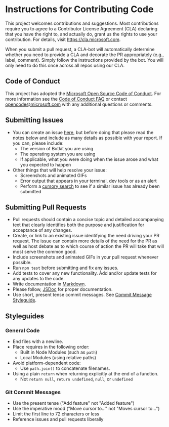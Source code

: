 # Instructions for Contributing Code

This project welcomes contributions and suggestions.  Most contributions require you to agree to a
Contributor License Agreement (CLA) declaring that you have the right to, and actually do, grant us
the rights to use your contribution. For details, visit https://cla.microsoft.com.

When you submit a pull request, a CLA-bot will automatically determine whether you need to provide
a CLA and decorate the PR appropriately (e.g., label, comment). Simply follow the instructions
provided by the bot. You will only need to do this once across all repos using our CLA.

## Code of Conduct

This project has adopted the [Microsoft Open Source Code of Conduct](https://opensource.microsoft.com/codeofconduct/). For more information see the [Code of Conduct FAQ](https://opensource.microsoft.com/codeofconduct/faq/) or contact [opencode@microsoft.com](mailto:opencode@microsoft.com) with any additional questions or comments.

## Submitting Issues

* You can create an issue [here](https://github.com/howdyai/botkit/issues/new),
but before doing that please read the notes below and include as many details as
possible with your report. If you can, please include:
  * The version of Botkit you are using
  * The operating system you are using
  * If applicable, what you were doing when the issue arose and what you
  expected to happen
* Other things that will help resolve your issue:
  * Screenshots and animated GIFs
  * Error output that appears in your terminal, dev tools or as an alert
  * Perform a [cursory search](https://github.com/howdyai/botkit/issues?utf8=✓&q=is%3Aissue+)
  to see if a similar issue has already been submitted

## Submitting Pull Requests

* Pull requests should contain a concise topic and detailed accompanying text that clearly identifies both the purpose and justification for acceptance of any changes.
* Create, or link to an existing issue identifying the need driving your PR request. The issue can contain more details of the need for the PR as well as host debate as to which course of action the PR will take that will most serve the common good.
* Include screenshots and animated GIFs in your pull request whenever possible.
* Run `npm test` before submitting and fix any issues.
* Add tests to cover any new functionality. Add and/or update tests for any updates to the code.
* Write documentation in [Markdown](https://daringfireball.net/projects/markdown).
* Please follow, [JSDoc](http://usejsdoc.org/) for proper documentation.
* Use short, present tense commit messages. See [Commit Message Styleguide](#git-commit-messages).

## Styleguides

### General Code

* End files with a newline.
* Place requires in the following order:
  * Built in Node Modules (such as `path`)
  * Local Modules (using relative paths)
* Avoid platform-dependent code:
  * Use `path.join()` to concatenate filenames.
* Using a plain `return` when returning explicitly at the end of a function.
  * Not `return null`, `return undefined`, `null`, or `undefined`

### Git Commit Messages

* Use the present tense ("Add feature" not "Added feature")
* Use the imperative mood ("Move cursor to..." not "Moves cursor to...")
* Limit the first line to 72 characters or less
* Reference issues and pull requests liberally
